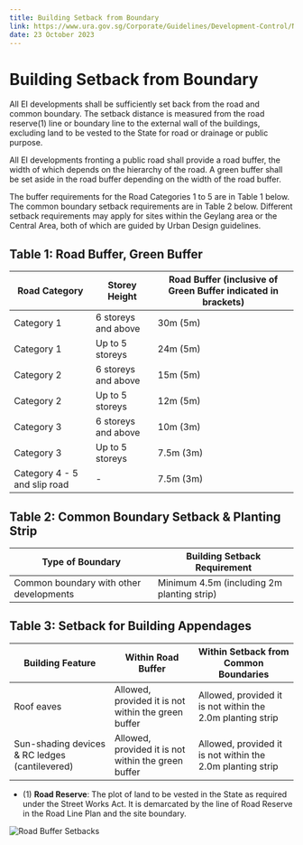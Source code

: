 ```yaml
---
title: Building Setback from Boundary
link: https://www.ura.gov.sg/Corporate/Guidelines/Development-Control/Non-Residential/EI/Setback
date: 23 October 2023
---
```


# Building Setback from Boundary

All EI developments shall be sufficiently set back from the road and common boundary. The setback distance is measured from the road reserve(1) line or boundary line to the external wall of the buildings, excluding land to be vested to the State for road or drainage or public purpose.

All EI developments fronting a public road shall provide a road buffer, the width of which depends on the hierarchy of the road. A green buffer shall be set aside in the road buffer depending on the width of the road buffer.

The buffer requirements for the Road Categories 1 to 5 are in Table 1 below. The common boundary setback requirements are in Table 2 below. Different setback requirements may apply for sites within the Geylang area or the Central Area, both of which are guided by Urban Design guidelines.

## Table 1: Road Buffer, Green Buffer

| Road Category                | Storey Height       | Road Buffer (inclusive of Green Buffer indicated in brackets) |
| ---------------------------- | ------------------- | ------------------------------------------------------------- |
| Category 1                   | 6 storeys and above | 30m (5m)                                                      |
| Category 1                   | Up to 5 storeys     | 24m (5m)                                                      |
| Category 2                   | 6 storeys and above | 15m (5m)                                                      |
| Category 2                   | Up to 5 storeys     | 12m (5m)                                                      |
| Category 3                   | 6 storeys and above | 10m (3m)                                                      |
| Category 3                   | Up to 5 storeys     | 7.5m (3m)                                                     |
| Category 4 - 5 and slip road | -                   | 7.5m (3m)                                                     |

## Table 2: Common Boundary Setback & Planting Strip

| Type of Boundary                        | Building Setback Requirement               |
| --------------------------------------- | ------------------------------------------ |
| Common boundary with other developments | Minimum 4.5m (including 2m planting strip) |

## Table 3: Setback for Building Appendages

| Building Feature                               | Within Road Buffer                                  | Within Setback from Common Boundaries                      |
| ---------------------------------------------- | --------------------------------------------------- | ---------------------------------------------------------- |
| Roof eaves                                     | Allowed, provided it is not within the green buffer | Allowed, provided it is not within the 2.0m planting strip |
| Sun-shading devices & RC ledges (cantilevered) | Allowed, provided it is not within the green buffer | Allowed, provided it is not within the 2.0m planting strip |

- (1) **Road Reserve**: The plot of land to be vested in the State as required under the Street Works Act. It is demarcated by the line of Road Reserve in the Road Line Plan and the site boundary.

![Road Buffer Setbacks](https://www.ura.gov.sg/-/media/Corporate/Guidelines/Development-control/Others/E03_Road_Buffer_Setbacks.jpg?h=100%25&w=100%25)
